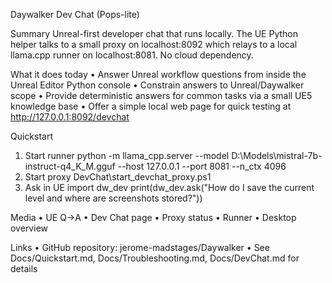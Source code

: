 ﻿Daywalker Dev Chat (Pops-lite)

Summary
Unreal-first developer chat that runs locally. The UE Python helper talks to a small proxy on localhost:8092 which relays to a local llama.cpp runner on localhost:8081. No cloud dependency.

What it does today
• Answer Unreal workflow questions from inside the Unreal Editor Python console
• Constrain answers to Unreal/Daywalker scope
• Provide deterministic answers for common tasks via a small UE5 knowledge base
• Offer a simple local web page for quick testing at http://127.0.0.1:8092/devchat

Quickstart
1) Start runner
   python -m llama_cpp.server --model D:\Models\mistral-7b-instruct-q4_K_M.gguf --host 127.0.0.1 --port 8081 --n_ctx 4096
2) Start proxy
   DevChat\start_devchat_proxy.ps1
3) Ask in UE
   import dw_dev
   print(dw_dev.ask("How do I save the current level and where are screenshots stored?"))

Media
• UE Q→A
• Dev Chat page
• Proxy status
• Runner
• Desktop overview

Links
• GitHub repository: jerome-madstages/Daywalker
• See Docs/Quickstart.md, Docs/Troubleshooting.md, Docs/DevChat.md for details
